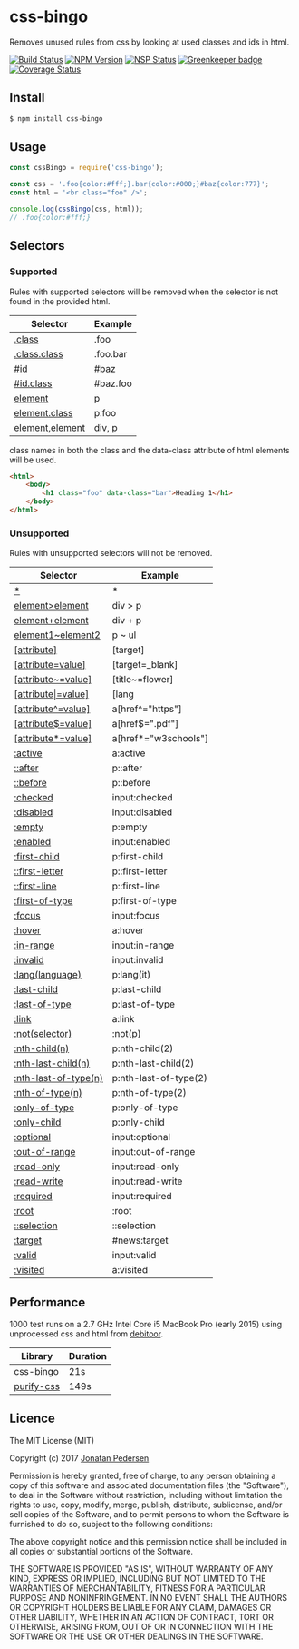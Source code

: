 # css-bingo
Removes unused rules from css by looking at used classes and ids in html.

[![Build Status](https://travis-ci.org/jonatanpedersen/css-bingo.svg?branch=master)](https://travis-ci.org/jonatanpedersen/css-bingo)
[![NPM Version](https://img.shields.io/npm/v/css-bingo.svg)](https://www.npmjs.com/package/css-bingo)
[![NSP Status](https://nodesecurity.io/orgs/jonatanpedersen/projects/efea09c6-afbc-4f30-ac78-f948c9b9928a/badge)](https://nodesecurity.io/orgs/jonatanpedersen/projects/efea09c6-afbc-4f30-ac78-f948c9b9928a)
[![Greenkeeper badge](https://badges.greenkeeper.io/jonatanpedersen/css-bingo.svg)](https://greenkeeper.io/)
[![Coverage Status](https://coveralls.io/repos/github/jonatanpedersen/css-bingo/badge.svg)](https://coveralls.io/github/jonatanpedersen/css-bingo)

## Install
``` bash
$ npm install css-bingo
```

## Usage

``` javascript
const cssBingo = require('css-bingo');

const css = '.foo{color:#fff;}.bar{color:#000;}#baz{color:777}';
const html = '<br class="foo" />';

console.log(cssBingo(css, html));
// .foo{color:#fff;}
```

## Selectors

### Supported
Rules with supported selectors will be removed when the selector is not found in the provided html.

| Selector | Example |
| --- | --- |
| [.class](http://www.w3schools.com/cssref/sel_class.asp) | .foo |
| [.class.class](http://www.w3schools.com/cssref/sel_class.asp) | .foo.bar |
| [#id](http://www.w3schools.com/cssref/sel_id.asp) | #baz |
| [#id.class](http://www.w3schools.com/cssref/sel_id.asp) | #baz.foo |
| [element](http://www.w3schools.com/cssref/sel_element.asp) | p |
| [element.class](http://www.w3schools.com/cssref/sel_element.asp) | p.foo |
| [element,element](http://www.w3schools.com/cssref/sel_element_comma.asp) | div, p | [element element](http://www.w3schools.com/cssref/sel_element_element.asp) | div p |

class names in both the class and the data-class attribute of html elements will be used.

``` html
<html>
    <body>
        <h1 class="foo" data-class="bar">Heading 1</h1>
    </body>
</html>
```

### Unsupported
Rules with unsupported selectors will not be removed.

| Selector | Example |
| --- | --- |
| [*](http://www.w3schools.com/cssref/sel_all.asp) | * |
| [element>element](http://www.w3schools.com/cssref/sel_element_gt.asp) | div > p |
| [element+element](http://www.w3schools.com/cssref/sel_element_pluss.asp) | div + p |
| [element1~element2](http://www.w3schools.com/cssref/sel_gen_sibling.asp) | p ~ ul |
| [[attribute]](http://www.w3schools.com/cssref/sel_attribute.asp) | [target] |
| [[attribute=value]](http://www.w3schools.com/cssref/sel_attribute_value.asp) | [target=_blank] |
| [[attribute~=value]](http://www.w3schools.com/cssref/sel_attribute_value_contains.asp) | [title~=flower] |
| [[attribute\|=value]](http://www.w3schools.com/cssref/sel_attribute_value_lang.asp) | [lang|=en] |
| [[attribute^=value]](http://www.w3schools.com/cssref/sel_attr_begin.asp) | a[href^="https"] |
| [[attribute$=value]](http://www.w3schools.com/cssref/sel_attr_end.asp) | a[href$=".pdf"] |
| [[attribute*=value]](http://www.w3schools.com/cssref/sel_attr_contain.asp) | a[href*="w3schools"] |
| [:active](http://www.w3schools.com/cssref/sel_active.asp) | a:active |
| [::after](http://www.w3schools.com/cssref/sel_after.asp) | p::after |
| [::before](http://www.w3schools.com/cssref/sel_before.asp) | p::before |
| [:checked](http://www.w3schools.com/cssref/sel_checked.asp) | input:checked |
| [:disabled](http://www.w3schools.com/cssref/sel_disabled.asp) | input:disabled |
| [:empty](http://www.w3schools.com/cssref/sel_empty.asp) | p:empty |
| [:enabled](http://www.w3schools.com/cssref/sel_enabled.asp) | input:enabled |
| [:first-child](http://www.w3schools.com/cssref/sel_firstchild.asp) | p:first-child |
| [::first-letter](http://www.w3schools.com/cssref/sel_firstletter.asp) | p::first-letter |
| [::first-line](http://www.w3schools.com/cssref/sel_firstline.asp) | p::first-line |
| [:first-of-type](http://www.w3schools.com/cssref/sel_first-of-type.asp) | p:first-of-type |
| [:focus](http://www.w3schools.com/cssref/sel_focus.asp) | input:focus |
| [:hover](http://www.w3schools.com/cssref/sel_hover.asp) | a:hover |
| [:in-range](http://www.w3schools.com/cssref/sel_in-range.asp) | input:in-range |
| [:invalid](http://www.w3schools.com/cssref/sel_invalid.asp) | input:invalid |
| [:lang(language)](http://www.w3schools.com/cssref/sel_lang.asp) | p:lang(it) |
| [:last-child](http://www.w3schools.com/cssref/sel_last-child.asp) | p:last-child |
| [:last-of-type](http://www.w3schools.com/cssref/sel_last-of-type.asp) | p:last-of-type |
| [:link](http://www.w3schools.com/cssref/sel_link.asp) | a:link |
| [:not(selector)](http://www.w3schools.com/cssref/sel_not.asp) | :not(p) |
| [:nth-child(n)](http://www.w3schools.com/cssref/sel_nth-child.asp) | p:nth-child(2) |
| [:nth-last-child(n)](http://www.w3schools.com/cssref/sel_nth-last-child.asp) | p:nth-last-child(2) |
| [:nth-last-of-type(n)](http://www.w3schools.com/cssref/sel_nth-last-of-type.asp) | p:nth-last-of-type(2) |
| [:nth-of-type(n)](http://www.w3schools.com/cssref/sel_nth-of-type.asp) | p:nth-of-type(2) |
| [:only-of-type](http://www.w3schools.com/cssref/sel_only-of-type.asp) | p:only-of-type |
| [:only-child](http://www.w3schools.com/cssref/sel_only-child.asp) | p:only-child |
| [:optional](http://www.w3schools.com/cssref/sel_optional.asp) | input:optional |
| [:out-of-range](http://www.w3schools.com/cssref/sel_out-of-range.asp) | input:out-of-range |
| [:read-only](http://www.w3schools.com/cssref/sel_read-only.asp) | input:read-only |
| [:read-write](http://www.w3schools.com/cssref/sel_read-write.asp) | input:read-write |
| [:required](http://www.w3schools.com/cssref/sel_required.asp) | input:required |
| [:root](http://www.w3schools.com/cssref/sel_root.asp) | :root |
| [::selection](http://www.w3schools.com/cssref/sel_selection.asp) | ::selection |
| [:target](http://www.w3schools.com/cssref/sel_target.asp) | #news:target |
| [:valid](http://www.w3schools.com/cssref/sel_valid.asp) | input:valid |
| [:visited](http://www.w3schools.com/cssref/sel_visited.asp) | a:visited |

## Performance
1000 test runs on a 2.7 GHz Intel Core i5 MacBook Pro (early 2015) using unprocessed css and html from [debitoor](https://debitoor.com/).

| Library | Duration |
| --- | --- |
| css-bingo | 21s|
| [purify-css](https://github.com/purifycss/purifycss) | 149s|

## Licence
The MIT License (MIT)

Copyright (c) 2017 [Jonatan Pedersen](https://www.jonatanpedersen.com/)

Permission is hereby granted, free of charge, to any person obtaining a copy
of this software and associated documentation files (the "Software"), to deal
in the Software without restriction, including without limitation the rights
to use, copy, modify, merge, publish, distribute, sublicense, and/or sell
copies of the Software, and to permit persons to whom the Software is
furnished to do so, subject to the following conditions:

The above copyright notice and this permission notice shall be included in
all copies or substantial portions of the Software.

THE SOFTWARE IS PROVIDED "AS IS", WITHOUT WARRANTY OF ANY KIND, EXPRESS OR
IMPLIED, INCLUDING BUT NOT LIMITED TO THE WARRANTIES OF MERCHANTABILITY,
FITNESS FOR A PARTICULAR PURPOSE AND NONINFRINGEMENT. IN NO EVENT SHALL THE
AUTHORS OR COPYRIGHT HOLDERS BE LIABLE FOR ANY CLAIM, DAMAGES OR OTHER
LIABILITY, WHETHER IN AN ACTION OF CONTRACT, TORT OR OTHERWISE, ARISING FROM,
OUT OF OR IN CONNECTION WITH THE SOFTWARE OR THE USE OR OTHER DEALINGS IN
THE SOFTWARE.

